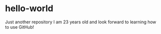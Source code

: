# hello-world
Just another repository
I am 23 years old and look forward to learning how to use GitHub!
